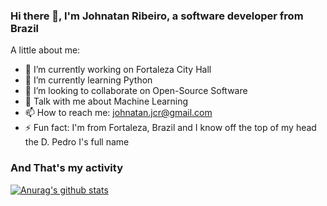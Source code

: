 ### Hi there 👋, I'm Johnatan Ribeiro, a software developer from Brazil 

A little about me:

- 🏢 I’m currently working on Fortaleza City Hall
- 🐍 I’m currently learning Python
- 👯 I’m looking to collaborate on Open-Source Software
- 💬 Talk with me about Machine Learning
- 📫 How to reach me: johnatan.jcr@gmail.com
- ⚡ Fun fact: I'm from Fortaleza, Brazil and I know off the top of my head the D. Pedro I's full name


### And That's my activity

[![Anurag's github stats](https://github-readme-stats.vercel.app/api?username=johnatanDM&theme=gotham)](https://github.com/anuraghazra/github-readme-stats)
